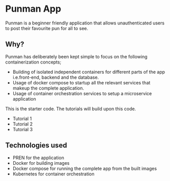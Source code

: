 # Punman App
Punman is a beginner friendly application that allows unauthenticated users to post their favourite pun for all to see.

## Why?
Punman has deliberately been kept simple to focus on the following containerization concepts;
- Building of isolated independent containers for different parts of the app i.e.front-end, backend and the database.
- Usage of docker compose to startup all the relevant services that makeup the complete application.
- Usage of container orchestration services to setup a microservice application

This is the starter code. The tutorials will build upon this code.
- Tutorial 1
- Tutorial 2
- Tutorial 3

## Technologies used
- PREN for the application
- Docker for building images
- Docker compose for running the complete app from the built images
- Kubernetes for container orchestration
